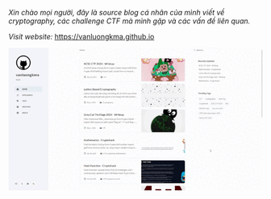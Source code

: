 _Xin chào mọi người, đây là source blog cá nhân của mình viết về cryptography, các challenge CTF mà mình gặp và các vấn đề liên quan._

_Visit website:_ https://vanluongkma.github.io

<p align="center">
  <img src="/assets/image/vanluongkma_gif.gif" alt="gif" style="max-width: 100%;">
</p>